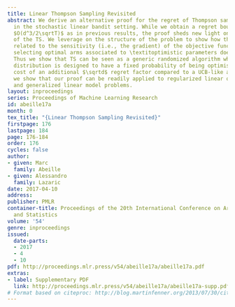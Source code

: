 ```yaml
---
title: Linear Thompson Sampling Revisited
abstract: We derive an alternative proof for the regret of Thompson sampling (TS)
  in the stochastic linear bandit setting. While we obtain a regret bound of order
  $O(d^3/2\sqrtT)$ as in previous results, the proof sheds new light on the functioning
  of the TS. We leverage on the structure of the problem to show how the regret is
  related to the sensitivity (i.e., the gradient) of the objective function and how
  selecting optimal arms associated to \textitoptimistic parameters does control it.
  Thus we show that TS can be seen as a generic randomized algorithm where the sampling
  distribution is designed to have a fixed probability of being optimistic, at the
  cost of an additional $\sqrtd$ regret factor compared to a UCB-like approach. Furthermore,
  we show that our proof can be readily applied to regularized linear optimization
  and generalized linear model problems.
layout: inproceedings
series: Proceedings of Machine Learning Research
id: abeille17a
month: 0
tex_title: "{Linear Thompson Sampling Revisited}"
firstpage: 176
lastpage: 184
page: 176-184
order: 176
cycles: false
author:
- given: Marc
  family: Abeille
- given: Alessandro
  family: Lazaric
date: 2017-04-10
address: 
publisher: PMLR
container-title: Proceedings of the 20th International Conference on Artificial Intelligence
  and Statistics
volume: '54'
genre: inproceedings
issued:
  date-parts:
  - 2017
  - 4
  - 10
pdf: http://proceedings.mlr.press/v54/abeille17a/abeille17a.pdf
extras:
- label: Supplementary PDF
  link: http://proceedings.mlr.press/v54/abeille17a/abeille17a-supp.pdf
# Format based on citeproc: http://blog.martinfenner.org/2013/07/30/citeproc-yaml-for-bibliographies/
---
```

